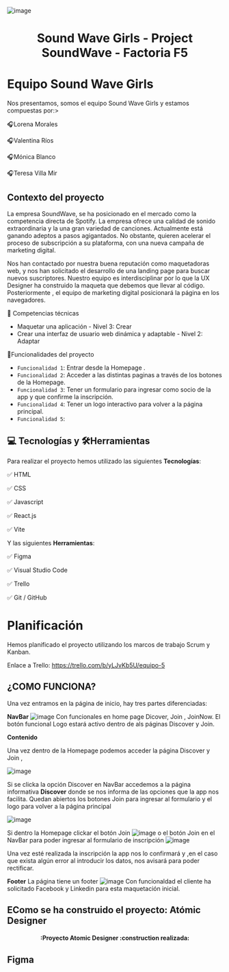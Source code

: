 ![image](https://github.com/SoundWAVEGIRLS/SoundWave/assets/132339878/029823f3-bba0-4aba-b331-e8bb84f98504)
<h1 align="center"> Sound Wave Girls - Project SoundWave - Factoria F5 </h1>

# Equipo Sound Wave Girls
Nos presentamos, somos el equipo Sound Wave Girls y estamos compuestas por:>


🎧Lorena Morales

🎧Valentina Ríos

🎧Mónica Blanco

🎧Teresa Villa Mir

## Contexto del proyecto

La empresa SoundWave, se ha posicionado en el mercado como la competencia directa de Spotify. La empresa ofrece una calidad de sonido extraordinaria y la una gran variedad de canciones. Actualmente está ganando adeptos a pasos agigantados. No obstante, quieren acelerar el proceso de subscripción a su plataforma, con una nueva campaña de marketing digital.
>  
Nos han contactado por nuestra buena reputación como maquetadoras web, y nos han solicitado el desarrollo de una landing page para buscar nuevos suscriptores. Nuestro equipo es interdisciplinar por lo que la UX Designer ha construido la maqueta que debemos que llevar al código. Posteriormente , el equipo de marketing digital posicionará la página en los navegadores.
>
📓 Competencias técnicas 

- Maquetar una aplicación - Nivel 3: Crear
- Crear una interfaz de usuario web dinámica y adaptable - Nivel 2: Adaptar

🔨Funcionalidades del proyecto

 - `Funcionalidad 1`: Entrar desde la Homepage . 
 - `Funcionalidad 2`: Acceder a las distintas paginas a través de los botones de la Homepage.
 - `Funcionalidad 3`: Tener un formulario para ingresar como socio de la app y que confirme la inscripción.
 - `Funcionalidad 4`: Tener un logo interactivo para volver a la página principal.
 - `Funcionalidad 5`: 





## 💻 Tecnologías y 🛠Herramientas

Para realizar el proyecto hemos utilizado las siguientes 
**Tecnologías**:

✅ HTML

✅ CSS

✅ Javascript

✅ React.js

✅ Vite

  
Y las siguientes **Herramientas**:

✅ Figma

✅ Visual Studio Code

✅ Trello

✅ Git / GitHub


# Planificación

Hemos planificado el proyecto utilizando los marcos de trabajo Scrum y Kanban.

Enlace a Trello: https://trello.com/b/yLJvKb5U/equipo-5

## ¿COMO FUNCIONA?

Una vez entramos en la página de inicio, hay tres partes diferenciadas:

**NavBar**
![image](https://github.com/SoundWAVEGIRLS/SoundWave/assets/132339878/1075b4f0-316a-4d55-8fcb-c9ce589f527b)
Con funcionales en home page Dicover, Join , JoinNow. El botón funcional Logo estará activo dentro de als páginas Discover y Join.

**Contenido**

Una vez dentro de la Homepage podemos acceder la página Discover y Join , 

![image](https://github.com/SoundWAVEGIRLS/SoundWave/assets/132339878/983dc9be-377d-416a-ab65-becebb10b103)

Si se clicka la opción Discover en NavBar accedemos a la página informativa **Discover** donde se nos informa de las opciones que la app nos facilita. Quedan abiertos los botones Join para ingresar al formulario y el logo para volver a la página principal

![image](https://github.com/SoundWAVEGIRLS/SoundWave/assets/132339878/aa873bd8-84a9-4a63-a18b-244d3578253a)


Si dentro la Homepage clickar el botón Join  ![image](https://github.com/SoundWAVEGIRLS/SoundWave/assets/132339878/ebb611d4-b870-48a6-a8d3-0452c0793d24)  o el botón Join en el NavBar para poder ingresar al formulario de inscripción 
![image](https://github.com/SoundWAVEGIRLS/SoundWave/assets/132339878/a33432dc-6f86-4318-87e6-0e5f684e63d6)

Una vez esté realizada la inscripción la app nos lo confirmará y ,en el caso que exista algún error al introducir los datos, nos avisará para poder rectificar.

**Footer**
La página tiene un footer ![image](https://github.com/SoundWAVEGIRLS/SoundWave/assets/132339878/6ed13aef-6c17-47a7-8348-666aed1deef8)
Con funcionaldad el cliente ha solicitado Facebook y Linkedin para esta maquetación inicial.


## EComo se ha construido el proyecto: Atómic Designer
<h4 align="center">
:Proyecto Atomic Designer :construction realizada:
</h4>
</h4>

## Figma

